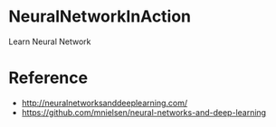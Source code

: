 # NeuralNetworkInAction
Learn Neural Network


# Reference
* http://neuralnetworksanddeeplearning.com/
* https://github.com/mnielsen/neural-networks-and-deep-learning
